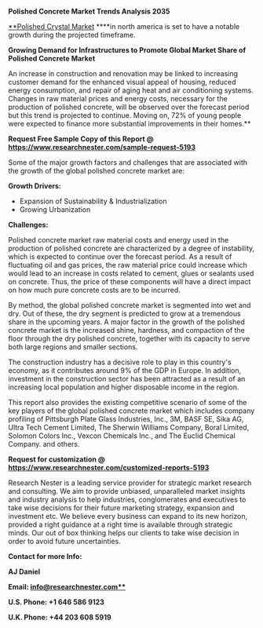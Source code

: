 ﻿**Polished Concrete Market Trends Analysis 2035**

[**Polished Crystal Market](https://www.researchnester.com/reports/polished-concrete-market/5193) **<a name="_hlk140759670"></a>**in north america is set to have a notable growth during the projected timeframe.

**Growing Demand for Infrastructures to Promote Global Market Share of Polished Concrete Market**

An increase in construction and renovation may be linked to increasing customer demand for the enhanced visual appeal of housing, reduced energy consumption, and repair of aging heat and air conditioning systems. Changes in raw material prices and energy costs, necessary for the production of polished concrete, will be observed over the forecast period but this trend is projected to continue. Moving on, 72% of young people were expected to finance more substantial improvements in their homes.** 

**Request Free Sample Copy of this Report @ <https://www.researchnester.com/sample-request-5193>** 

Some of the major growth factors and challenges that are associated with the growth of the global polished concrete market are:

**Growth Drivers:**

- Expansion of Sustainability & Industrialization
- Growing Urbanization 

**Challenges:**

Polished concrete market raw material costs and energy used in the production of polished concrete are characterized by a degree of instability, which is expected to continue over the forecast period. As a result of fluctuating oil and gas prices, the raw material price could increase which would lead to an increase in costs related to cement, glues or sealants used on concrete. Thus, the price of these components will have a direct impact on how much pure concrete costs are to be incurred.

By method, the global polished concrete market is segmented into wet and dry. Out of these, the dry segment is predicted to grow at a tremendous share in the upcoming years. A major factor in the growth of the polished concrete market is the increased shine, hardness, and compaction of the floor through the dry polished concrete, together with its capacity to serve both large regions and smaller sections. 

The construction industry has a decisive role to play in this country's economy, as it contributes around 9% of the GDP in Europe. In addition, investment in the construction sector has been attracted as a result of an increasing local population and higher disposable income in the region.

This report also provides the existing competitive scenario of some of the key players of the global polished concrete market which includes company profiling of Pittsburgh Plate Glass Industries, Inc., 3M, BASF SE, Sika AG, Ultra Tech Cement Limited, The Sherwin Williams Company, Boral Limited, Solomon Colors Inc., Vexcon Chemicals Inc., and The Euclid Chemical Company. and others.   

**Request for customization @ <https://www.researchnester.com/customized-reports-5193>** 

Research Nester is a leading service provider for strategic market research and consulting. We aim to provide unbiased, unparalleled market insights and industry analysis to help industries, conglomerates and executives to take wise decisions for their future marketing strategy, expansion and investment etc. We believe every business can expand to its new horizon, provided a right guidance at a right time is available through strategic minds. Our out of box thinking helps our clients to take wise decision in order to avoid future uncertainties.

**Contact for more Info:**

**AJ Daniel**

**Email: [info@researchnester.com**](mailto:info@researchnester.com)**

**U.S. Phone: +1 646 586 9123** 

**U.K. Phone: +44 203 608 5919**



